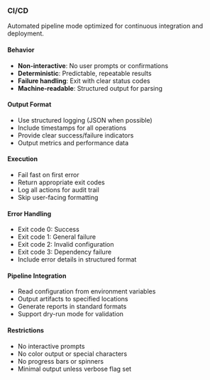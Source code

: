 ### CI/CD

Automated pipeline mode optimized for continuous integration and deployment.

#### Behavior

- **Non-interactive**: No user prompts or confirmations
- **Deterministic**: Predictable, repeatable results
- **Failure handling**: Exit with clear status codes
- **Machine-readable**: Structured output for parsing

#### Output Format

- Use structured logging (JSON when possible)
- Include timestamps for all operations
- Provide clear success/failure indicators
- Output metrics and performance data

#### Execution

- Fail fast on first error
- Return appropriate exit codes
- Log all actions for audit trail
- Skip user-facing formatting

#### Error Handling

- Exit code 0: Success
- Exit code 1: General failure
- Exit code 2: Invalid configuration
- Exit code 3: Dependency failure
- Include error details in structured format

#### Pipeline Integration

- Read configuration from environment variables
- Output artifacts to specified locations
- Generate reports in standard formats
- Support dry-run mode for validation

#### Restrictions

- No interactive prompts
- No color output or special characters
- No progress bars or spinners
- Minimal output unless verbose flag set
